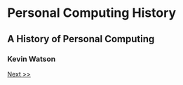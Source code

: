 # Personal Computing History

## A History of Personal Computing

### Kevin Watson

[Next >>](001-preface.md)
